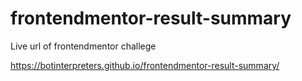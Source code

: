 # frontendmentor-result-summary

Live url of frontendmentor challege

https://botinterpreters.github.io/frontendmentor-result-summary/
